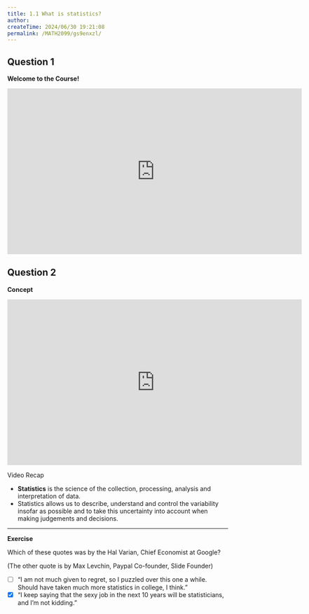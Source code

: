 ```yaml
---
title: 1.1 What is statistics?
author:
createTime: 2024/06/30 19:21:08
permalink: /MATH2099/gs9enxzl/
---
```


## Question 1

<div class="how_qb">

**Welcome to the Course!**

<iframe width="672" height="378" src="https://www.youtube.com/embed/Ut6RKRyL_2I" title="L1 1 Welcome to the Course" frameborder="0" allow="accelerometer; autoplay; clipboard-write; encrypted-media; gyroscope; picture-in-picture; web-share" referrerpolicy="strict-origin-when-cross-origin" allowfullscreen></iframe>

</div>

## Question 2

<div class="how_qb">

**Concept**

<iframe width="672" height="378" src="https://www.youtube.com/embed/csgNmnlKq2o" title="L1 2 What is Statistics" frameborder="0" allow="accelerometer; autoplay; clipboard-write; encrypted-media; gyroscope; picture-in-picture; web-share" referrerpolicy="strict-origin-when-cross-origin" allowfullscreen></iframe>

Video Recap

- **Statistics** is the science of the collection, processing, analysis and interpretation of data.
- Statistics allows us to describe, understand and control the variability insofar as possible and to take this uncertainty into account when making judgements and decisions.

---

**Exercise**

Which of these quotes was by the Hal Varian, Chief Economist at Google?

(The other quote is by Max Levchin, Paypal Co-founder, Slide Founder)

- [ ] “I am not much given to regret, so I puzzled over this one a while. Should have taken much more statistics in college, I think.”
- [x] “I keep saying that the sexy job in the next 10 years will be statisticians, and I’m not kidding.”

</div>
